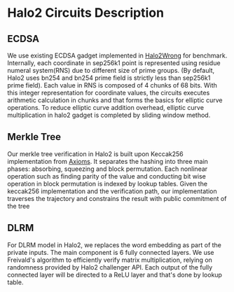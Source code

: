 # Halo2 Circuits Description

## ECDSA
We use existing ECDSA gadget implemented in [Halo2Wrong](https://github.com/privacy-scaling-explorations/halo2wrong) for benchmark. Internally, each coordinate in sep256k1 point is represented using residue numeral system(RNS) due to different size of prime groups. (By default, Halo2 uses bn254 and bn254 prime field is strictly less than sep256k1 prime field). Each value in RNS is composed of 4 chunks of 68 bits. With this integer representation for coordinate values, the circuits executes arithmetic calculation in chunks and that forms the basics for elliptic curve operations. To reduce elliptic curve addition overhead, elliptic curve multiplication in halo2 gadget is completed by sliding window method. 

## Merkle Tree
Our merkle tree verification in Halo2 is built upon Keccak256 implementation from [Axioms](https://github.com/axiom-crypto/halo2-lib). It separates the hashing into three main phases: absorbing, squeezing and block permutation. Each nonlinear operation such as finding parity of the value and conducting bit wise operation in block permutation is indexed by lookup tables. Given the keccak256 implementation and the verification path, our implementation traverses the trajectory and constrains the result with public commitment of the tree

## DLRM
For DLRM model in Halo2, we replaces the word embedding as part of the private inputs. The main component is 6 fully connected layers. We use Freivald's algorithm to efficiently verify matrix multiplication, relying on randomness provided by Halo2 challenger API. Each output of the fully connected layer will be directed to a ReLU layer and that's done by lookup table. 